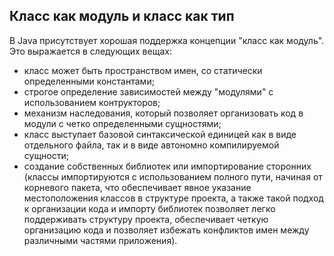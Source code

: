 ## Класс как модуль и класс как тип

В Java присутствует хорошая поддержка концепции "класс как модуль". Это выражается в следующих вещах:
- класс может быть пространством имен, со статически определенными константами;
- строгое определение зависимостей между "модулями" с использованием контрукторов;
- механизм наследования, который позволяет организовать код в модули с четко определенными сущностями;
- класс выступает базовой синтаксической единицей как в виде отдельного файла, так и в виде автономно компилируемой сущности;
- создание собственных библиотек или импортирование сторонних (классы импортируются с использованием полного пути, начиная от корневого пакета, что обеспечивает явное указание местоположения классов в структуре проекта, а также такой подход к организации кода и импорту библиотек позволяет легко поддерживать структуру проекта, обеспечивает четкую организацию кода и позволяет избежать конфликтов имен между различными частями приложения).
